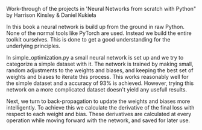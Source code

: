 Work-through of the projects in 'Neural Networks from scratch with Python" by Harrison Kinsley & Daniel Kukieła

In this book a neural network is build up from the ground in raw Python. None of the normal tools like PyTorch are used. Instead we build the entire toolkit ourselves.
This is done to get a good understanding for the underlying principles.

In simple_optimization.py a small neural network is set up and we try to categorize a simple dataset with it. 
The network is trained by making small, random adjustments to the weights and biases, and keeping the best set of weights and biases to iterate this process.
This works reasonably well for the simple dataset and a accuracy of 93% is achieved. However, trying this network on a more complicated dataset doesn't yield any usefull results.

Next, we turn to back-propagation to update the weights and biases more intelligently. To achieve this we calculate the derivative of the final loss with respect to each weight and bias.
These derivatives are calculated at every operation while moving forward with the network, and saved for later use.
